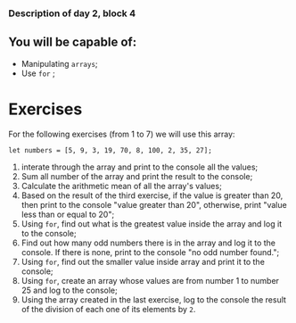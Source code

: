 ### Description of day 2, block 4

## You will be capable of:

- Manipulating `arrays`;
- Use `for` ;

# Exercises

For the following exercises (from 1 to 7) we will use this array:

```
let numbers = [5, 9, 3, 19, 70, 8, 100, 2, 35, 27];
```

1. interate through the array and print to the console all the values;
2. Sum all number of the array and print the result to the console;
3. Calculate the arithmetic mean of all the array's values;
4. Based on the result of the third exercise, if the value is greater
   than 20, then print to the console "value greater than 20", otherwise,
   print "value less than or equal to 20";
5. Using `for`, find out what is the greatest value inside the array and
   log it to the console;
6. Find out how many odd numbers there is in the array and log it to the
   console. If there is none, print to the console "no odd number found.";
7. Using `for`, find out the smaller value inside array and print it to the console;
8. Using `for`, create an array whose values are from number 1 to number 25 and log to the console;
9. Using the array created in the last exercise, log to the console the result of the division of each one of its elements by `2`.
